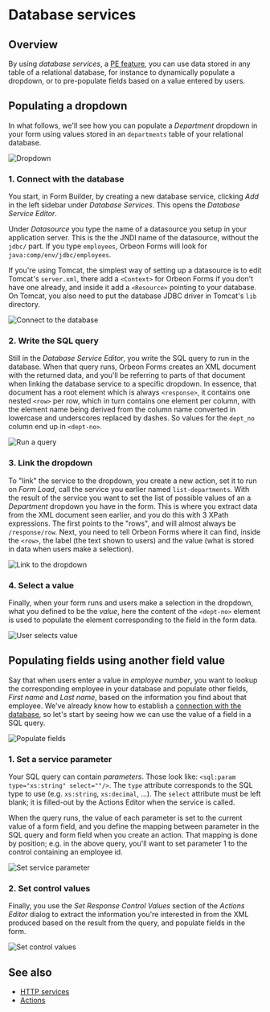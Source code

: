 # Database services

<!-- toc -->

## Overview

By using *database services*, a [PE feature](http://www.orbeon.com/pricing), you can use data stored in any table of a relational database, for instance to dynamically populate a dropdown, or to pre-populate fields based on a value entered by users.

## Populating a dropdown

In what follows, we'll see how you can populate a *Department* dropdown in your form using values stored in an `departments` table of your relational database.

![Dropdown](images/database-services-dropdown.png)

### 1. Connect with the database

You start, in Form Builder, by creating a new database service, clicking *Add* in the left sidebar under *Database Services*. This opens the *Database Service Editor*.

Under *Datasource* you type the name of a datasource you setup in your application server. This is the the JNDI name of the datasource, without the `jdbc/` part. If you type `employees`, Orbeon Forms will look for `java:comp/env/jdbc/employees`.

If you're using Tomcat, the simplest way of setting up a datasource is to edit Tomcat's `server.xml`, there add a `<Context>` for Orbeon Forms if you don't have one already, and inside it add a `<Resource>` pointing to your database. On Tomcat, you also need to put the database JDBC driver in Tomcat's `lib` directory.

![Connect to the database](images/database-services-connect-db.png)

### 2. Write the SQL query

Still in the *Database Service Editor*, you write the SQL query to run in the database. When that query runs, Orbeon Forms creates an XML document with the returned data, and you'll be referring to parts of that document when linking the database service to a specific dropdown. In essence, that document has a root element which is always `<response>`, it contains one nested `<row>` per row, which in turn contains one element per column, with the element name being derived from the column name converted in lowercase and underscores replaced by dashes. So values for the `dept_no` column end up in `<dept-no>`.

![Run a query](images/database-services-run-query.png)

### 3. Link the dropdown

To "link" the service to the dropdown, you create a new action, set it to run on *Form Load*, call the service you earlier named `list-departments`. With the result of the service you want to set the list of possible values of an a *Department* dropdown you have in the form. This is where you extract data from the XML document seen earlier, and you do this with 3 XPath expressions. The first points to the "rows", and will almost always be `/response/row`. Next, you need to tell Orbeon Forms where it can find, inside the `<row>`, the label (the text shown to users) and the value (what is stored in data when users make a selection).

![Link to the dropdown](images/database-services-link-to-dropdown.png)

### 4. Select a value

Finally, when your form runs and users make a selection in the dropdown, what you defined to be the *value*, here the content of the `<dept-no>` element is used to populate the element corresponding to the field in the form data.

![User selects value](images/database-services-link-to-dropdown.png)

## Populating fields using another field value

Say that when users enter a value in *employee number*, you want to lookup the corresponding employee in your database and populate other fields, *First name* and *Last name*, based on the information you find about that employee. We've already know how to establish a [connection with the database](#1-connect-with-the-database), so let's start by seeing how we can use the value of a field in a SQL query.

![Populate fields](images/database-services-poulate-fields.png)

### 1. Set a service parameter

Your SQL query can contain *parameters*. Those look like: `<sql:param type="xs:string" select=""/>`. The `type` attribute corresponds to the SQL type to use (e.g. `xs:string`, `xs:decimal`, …). The `select` attribute must be left blank; it is filled-out by the Actions Editor when the service is called.

When the query runs, the value of each parameter is set to the current value of a form field, and you define the mapping between parameter in the SQL query and form field when you create an action. That mapping is done by position; e.g. in the above query, you'll want to set parameter 1 to the control containing an employee id.

![Set service parameter](images/database-services-set-service-parameter.png)

### 2. Set control values

Finally, you use the *Set Response Control Values* section of the *Actions Editor* dialog to extract the information you're interested in from the XML produced based on the result from the query, and populate fields in the form.

![Set control values](images/database-services-set-control-values.png)

## See also

- [HTTP services](http-services.md)
- [Actions](actions.md)